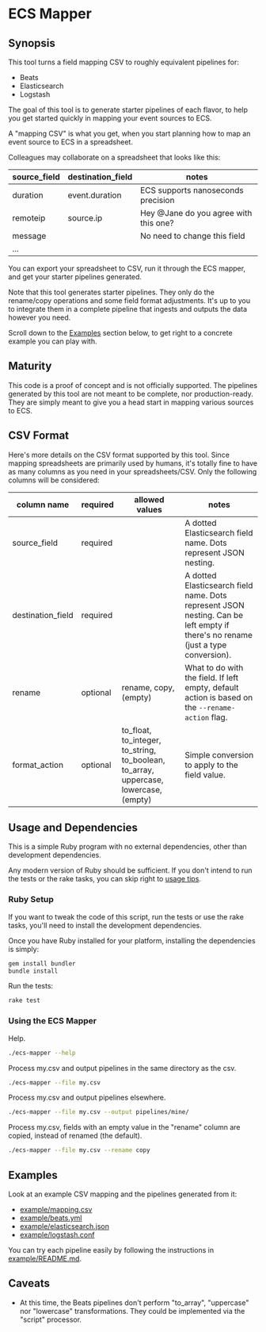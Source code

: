 # ECS Mapper

## Synopsis

This tool turns a field mapping CSV to roughly equivalent pipelines for:

- Beats
- Elasticsearch
- Logstash

The goal of this tool is to generate starter pipelines of each flavor, to
help you get started quickly in mapping your event sources to ECS.

A "mapping CSV" is what you get, when you start planning how to map an event
source to ECS in a spreadsheet.

Colleagues may collaborate on a spreadsheet that looks like this:

| source\_field | destination\_field | notes  |
|--------------|-------------------|---------------------------------------|
| duration     | event.duration    | ECS supports nanoseconds precision    |
| remoteip     | source.ip         | Hey @Jane do you agree with this one? |
| message      |                   | No need to change this field          |
| ...          |                   |                                       |

You can export your spreadsheet to CSV, run it through the ECS mapper,
and get your starter pipelines generated.

Note that this tool generates starter pipelines. They only do the rename/copy
operations and some field format adjustments. It's up to you to integrate them
in a complete pipeline that ingests and outputs the data however you need.

Scroll down to the [Examples](#examples) section below, to get right to a
concrete example you can play with.

## Maturity

This code is a proof of concept and is not officially supported.
The pipelines generated by this tool are not meant to be complete, nor production-ready.
They are simply meant to give you a head start in mapping various sources to ECS.

## CSV Format

Here's more details on the CSV format supported by this tool. Since mapping
spreadsheets are primarily used by humans, it's totally fine to have as many columns
as you need in your spreadsheets/CSV. Only the following columns will be considered:

| column name | required | allowed values | notes |
|-------------|----------|----------------|-------|
| source\_field | required |  | A dotted Elasticsearch field name. Dots represent JSON nesting. |
| destination\_field | required |  | A dotted Elasticsearch field name. Dots represent JSON nesting. Can be left empty if there's no rename (just a type conversion). |
| rename | optional | rename, copy, (empty) | What to do with the field. If left empty, default action is based on the `--rename-action` flag. |
| format\_action | optional | to\_float, to\_integer, to\_string, to\_boolean, to\_array, uppercase, lowercase, (empty) | Simple conversion to apply to the field value. |

## Usage and Dependencies

This is a simple Ruby program with no external dependencies, other than development
dependencies.

Any modern version of Ruby should be sufficient. If you don't intend to run the
tests or the rake tasks, you can skip right to [usage tips](#using-the-ecs-mapper).

### Ruby Setup

If you want to tweak the code of this script, run the tests or use the rake tasks,
you'll need to install the development dependencies.

Once you have Ruby installed for your platform, installing the dependencies is simply:

```bash
gem install bundler
bundle install
```

Run the tests:

```bash
rake test
```

### Using the ECS Mapper

Help.

```bash
./ecs-mapper --help
```

Process my.csv and output pipelines in the same directory as the csv.

```bash
./ecs-mapper --file my.csv
```

Process my.csv and output pipelines elsewhere.

```bash
./ecs-mapper --file my.csv --output pipelines/mine/
```

Process my.csv, fields with an empty value in the "rename" column are copied,
instead of renamed (the default).

```bash
./ecs-mapper --file my.csv --rename copy
```

## Examples

Look at an example CSV mapping and the pipelines generated from it:

- [example/mapping.csv](example/mapping.csv)
- [example/beats.yml](example/beats.yml)
- [example/elasticsearch.json](example/elasticsearch.json)
- [example/logstash.conf](example/logstash.conf)

You can try each pipeline easily by following the instructions
in [example/README.md](example/).

## Caveats

* At this time, the Beats pipelines don't perform "to\_array", "uppercase" nor
  "lowercase" transformations. They could be implemented via the "script" processor.
